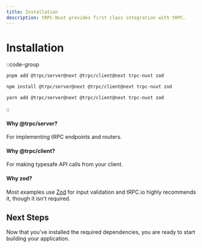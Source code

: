 ```yaml
---
title: Installation
description: tRPC-Nuxt provides first class integration with tRPC.
---
```


# Installation

::code-group

```bash [pnpm]
pnpm add @trpc/server@next @trpc/client@next trpc-nuxt zod
```

```bash [npm]
npm install @trpc/server@next @trpc/client@next trpc-nuxt zod
```

```bash [yarn]
yarn add @trpc/server@next @trpc/client@next trpc-nuxt zod
```

::

#### Why @trpc/server?

For implementing tRPC endpoints and routers.

#### Why @trpc/client?

For making typesafe API calls from your client.

#### Why zod?

Most examples use [Zod](https://github.com/colinhacks/zod) for input validation and tRPC.io highly recommends it, though it isn't required.

## Next Steps

Now that you've installed the required dependencies, you are ready to start building your application.
